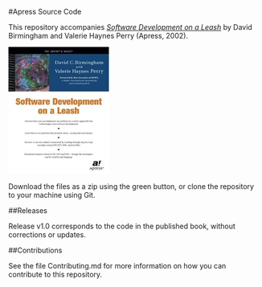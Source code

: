 #Apress Source Code

This repository accompanies [*Software Development on a Leash*](http://www.apress.com/9781893115910) by David Birmingham and Valerie Haynes Perry (Apress, 2002).

![Cover image](9781893115910.jpg)

Download the files as a zip using the green button, or clone the repository to your machine using Git.

##Releases

Release v1.0 corresponds to the code in the published book, without corrections or updates.

##Contributions

See the file Contributing.md for more information on how you can contribute to this repository.
